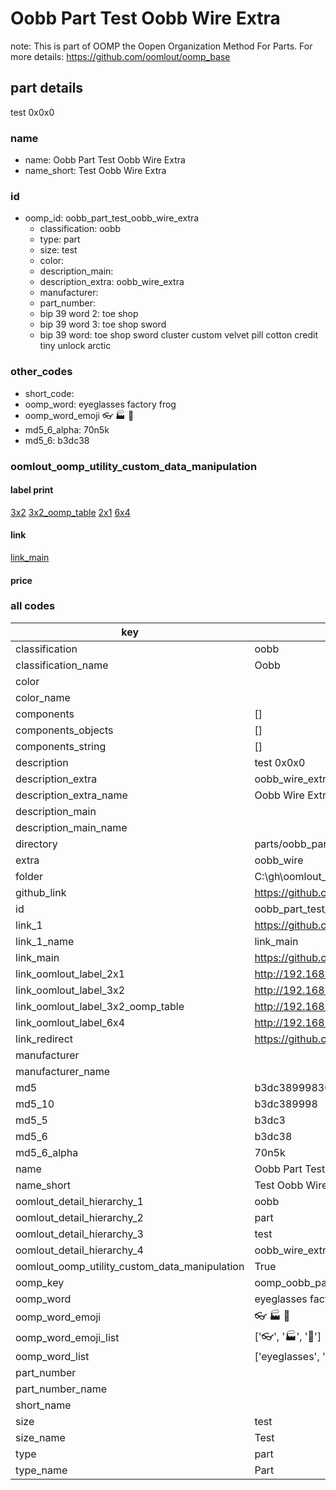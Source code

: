 # Oobb Part Test Oobb Wire Extra  

note: This is part of OOMP the Oopen Organization Method For Parts. For more details: https://github.com/oomlout/oomp_base

##  part details
  



test 0x0x0



### name
* name: Oobb Part Test Oobb Wire Extra
* name_short: Test Oobb Wire Extra
### id
* oomp_id: oobb_part_test_oobb_wire_extra
  * classification: oobb
  * type: part
  * size: test
  * color: 
  * description_main: 
  * description_extra: oobb_wire_extra
  * manufacturer: 
  * part_number: 
  * bip 39 word 2: toe shop
  * bip 39 word 3: toe shop sword
  * bip 39 word: toe shop sword cluster custom velvet pill cotton credit tiny unlock arctic

### other_codes
* short_code: 
* oomp_word: eyeglasses factory frog
* oomp_word_emoji :eyeglasses: :factory: :frog:
* md5_6_alpha: 70n5k
* md5_6: b3dc38






### oomlout_oomp_utility_custom_data_manipulation
#### label print
[3x2](http://192.168.1.245:1112/?label=oomp%2070n5k)
[3x2_oomp_table](http://192.168.1.108:1112/?label=oomp%2070n5k)
[2x1](http://192.168.1.242:1112/?label=oomp%2070n5k)
[6x4](http://192.168.1.55:1112/?label=oomp%2070n5k)    

#### link

[link_main](https://github.com/oomlout/oomlout_oobb_version_4_generated_parts/tree/main/navigation_oomp/oobb/part/test//oobb_wire_extra/part)                              

#### price







### all codes 
| key | value |  
| --- | --- |  
| classification | oobb |  
| classification_name | Oobb |  
| color |  |  
| color_name |  |  
| components | [] |  
| components_objects | [] |  
| components_string | [] |  
| description | test 0x0x0 |  
| description_extra | oobb_wire_extra |  
| description_extra_name | Oobb Wire Extra |  
| description_main |  |  
| description_main_name |  |  
| directory | parts/oobb_part_test_oobb_wire_extra |  
| extra | oobb_wire |  
| folder | C:\gh\oomlout_oobb_version_4_generated_parts\parts\oobb_part_test_oobb_wire_extra |  
| github_link | https://github.com/oomlout/oomlout_oomp_part_src/tree/main/parts/oobb_part_test_oobb_wire_extra |  
| id | oobb_part_test_oobb_wire_extra |  
| link_1 | https://github.com/oomlout/oomlout_oobb_version_4_generated_parts/tree/main/navigation_oomp/oobb/part/test//oobb_wire_extra/part |  
| link_1_name | link_main |  
| link_main | https://github.com/oomlout/oomlout_oobb_version_4_generated_parts/tree/main/navigation_oomp/oobb/part/test//oobb_wire_extra/part |  
| link_oomlout_label_2x1 | http://192.168.1.242:1112/?label=oomp%2070n5k |  
| link_oomlout_label_3x2 | http://192.168.1.245:1112/?label=oomp%2070n5k |  
| link_oomlout_label_3x2_oomp_table | http://192.168.1.108:1112/?label=oomp%2070n5k |  
| link_oomlout_label_6x4 | http://192.168.1.55:1112/?label=oomp%2070n5k |  
| link_redirect | https://github.com/oomlout/oomlout_oobb_version_4_generated_parts/tree/main/parts/oobb_test_ex_oobb_wire |  
| manufacturer |  |  
| manufacturer_name |  |  
| md5 | b3dc38999830d49bc81b42c7b8b1af1c |  
| md5_10 | b3dc389998 |  
| md5_5 | b3dc3 |  
| md5_6 | b3dc38 |  
| md5_6_alpha | 70n5k |  
| name | Oobb Part Test Oobb Wire Extra |  
| name_short | Test Oobb Wire Extra |  
| oomlout_detail_hierarchy_1 | oobb |  
| oomlout_detail_hierarchy_2 | part |  
| oomlout_detail_hierarchy_3 | test |  
| oomlout_detail_hierarchy_4 | oobb_wire_extra |  
| oomlout_oomp_utility_custom_data_manipulation | True |  
| oomp_key | oomp_oobb_part_test_oobb_wire_extra |  
| oomp_word | eyeglasses factory frog |  
| oomp_word_emoji | :eyeglasses: :factory: :frog: |  
| oomp_word_emoji_list | [':eyeglasses:', ':factory:', ':frog:'] |  
| oomp_word_list | ['eyeglasses', 'factory', 'frog'] |  
| part_number |  |  
| part_number_name |  |  
| short_name |  |  
| size | test |  
| size_name | Test |  
| type | part |  
| type_name | Part |  
